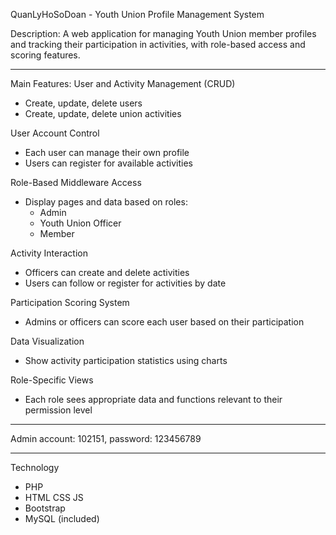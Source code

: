 QuanLyHoSoDoan - Youth Union Profile Management System

Description:
A web application for managing Youth Union member profiles and tracking their participation in activities, with role-based access and scoring features.


______________________________________________________________________________________________________


Main Features:
User and Activity Management (CRUD)
  * Create, update, delete users
  * Create, update, delete union activities

User Account Control
  * Each user can manage their own profile
  * Users can register for available activities

Role-Based Middleware Access
  * Display pages and data based on roles:
    * Admin
    * Youth Union Officer
    * Member

Activity Interaction
  * Officers can create and delete activities
  * Users can follow or register for activities by date

Participation Scoring System
  * Admins or officers can score each user based on their participation

Data Visualization
  * Show activity participation statistics using charts

Role-Specific Views
  * Each role sees appropriate data and functions relevant to their permission level


______________________________________________________________________________________________________

Admin account: 102151, password: 123456789

______________________________________________________________________________________________________

Technology
- PHP
- HTML CSS JS
- Bootstrap
- MySQL (included)
  

